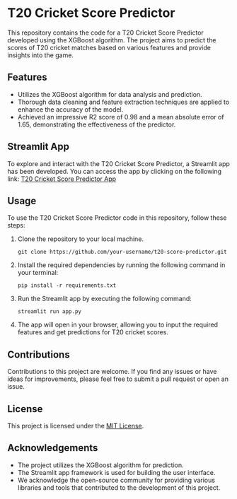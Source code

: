 # T20 Cricket Score Predictor

This repository contains the code for a T20 Cricket Score Predictor developed using the XGBoost algorithm. The project aims to predict the scores of T20 cricket matches based on various features and provide insights into the game.

## Features

- Utilizes the XGBoost algorithm for data analysis and prediction.
- Thorough data cleaning and feature extraction techniques are applied to enhance the accuracy of the model.
- Achieved an impressive R2 score of 0.98 and a mean absolute error of 1.65, demonstrating the effectiveness of the predictor.

## Streamlit App

To explore and interact with the T20 Cricket Score Predictor, a Streamlit app has been developed. You can access the app by clicking on the following link: [T20 Cricket Score Predictor App](https://tdeepak509-t20-score-predictor-app-qg9wzu.streamlit.app/)

## Usage

To use the T20 Cricket Score Predictor code in this repository, follow these steps:

1. Clone the repository to your local machine.
   ```shell
   git clone https://github.com/your-username/t20-score-predictor.git
   ```
2. Install the required dependencies by running the following command in your terminal:
   ```shell
   pip install -r requirements.txt
   ```
3. Run the Streamlit app by executing the following command:
   ```shell
   streamlit run app.py
   ```
4. The app will open in your browser, allowing you to input the required features and get predictions for T20 cricket scores.

## Contributions

Contributions to this project are welcome. If you find any issues or have ideas for improvements, please feel free to submit a pull request or open an issue.

## License

This project is licensed under the [MIT License](LICENSE).

## Acknowledgements

- The project utilizes the XGBoost algorithm for prediction.
- The Streamlit app framework is used for building the user interface.
- We acknowledge the open-source community for providing various libraries and tools that contributed to the development of this project.
